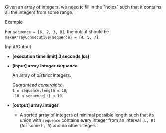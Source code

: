 
Given an array of integers, we need to fill in the "holes" such that it contains all the integers from some range.

Example

For  `sequence = [6, 2, 3, 8]`, the output should be  
`makeArrayConsecutive(sequence) = [4, 5, 7]`.

Input/Output

-   **[execution time limit] 3 seconds (cs)**
    
-   **[input] array.integer sequence**
    
    An array of  _distinct_  integers.
    
    _Guaranteed constraints:_  
    `1 ≤ sequence.length ≤ 10`,  
    `-10 ≤ sequence[i] ≤ 10`.
    
-   **[output] array.integer**
    
    -   A sorted array of integers of minimal possible length such that its union with  `sequence`  contains every integer from an interval  `[L, R]`  (for some  `L, R`) and no other integers.